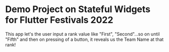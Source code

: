 # Demo Project on Stateful Widgets for Flutter Festivals 2022

This app let's the user input a rank value like "First", "Second"...so on until "Fifth" and then on pressing of a button, it reveals us the Team Name at that rank!
